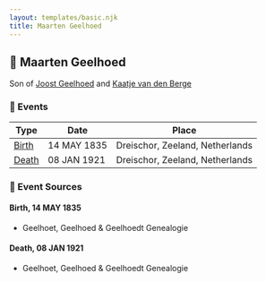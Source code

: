 ```yaml
---
layout: templates/basic.njk
title: Maarten Geelhoed
---
```

## 🔵 Maarten Geelhoed

Son of [Joost Geelhoed](/people/7/72031888) and [Kaatje van den Berge](/people/3/32271874)

### 📆 Events

Type | Date | Place
------ | ------ | ------
[Birth](#event-0) | 14 MAY 1835 | Dreischor, Zeeland, Netherlands
[Death](#event-1) | 08 JAN 1921 | Dreischor, Zeeland, Netherlands

### 📰 Event Sources

#### <a id="event-0"></a> Birth, 14 MAY 1835
* Geelhoet, Geelhoed & Geelhoedt Genealogie

#### <a id="event-1"></a> Death, 08 JAN 1921
* Geelhoet, Geelhoed & Geelhoedt Genealogie